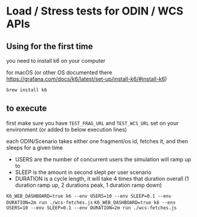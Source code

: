# Load / Stress tests for ODIN / WCS APIs

## Using for the first time 
you need to install k6 on your computer

for macOS (or other OS documented there https://grafana.com/docs/k6/latest/set-up/install-k6/#install-k6)
```
brew install k6
```

## to execute
first make sure you have `TEST_FRAG_URL` and `TEST_WCS_URL` set on your environment (or added to below execution lines)

each ODIN/Scenario takes either one fragment/os id, fetches it, and then sleeps for a given time
- USERS are the number of concurrent users the simulation will ramp up to
- SLEEP is the amount in second slept per user scenario
- DURATION is a cycle length, it will take 4 times that duration overall (1 duration ramp up, 2 durations peak, 1 duration ramp down)

`K6_WEB_DASHBOARD=true k6 --env USERS=10 --env SLEEP=0.1 --env DURATION=2m run ./wcs-fetches.js`
`K6_WEB_DASHBOARD=true k6 --env USERS=10 --env SLEEP=0.1 --env DURATION=2m run ./wcs-fetches.js`

